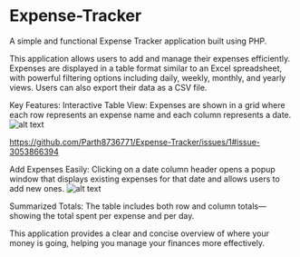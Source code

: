 # Expense-Tracker

A simple and functional Expense Tracker application built using PHP.

This application allows users to add and manage their expenses efficiently. Expenses are displayed in a table format similar to an Excel spreadsheet, with powerful filtering options including daily, weekly, monthly, and yearly views. Users can also export their data as a CSV file.

Key Features:
Interactive Table View: Expenses are shown in a grid where each row represents an expense name and each column represents a date.
![alt text](https://github.com/Parth8736771/Expense-Tracker/issues/1#issue-3053866394/image.png)

https://github.com/Parth8736771/Expense-Tracker/issues/1#issue-3053866394

Add Expenses Easily: Clicking on a date column header opens a popup window that displays existing expenses for that date and allows users to add new ones.
![alt text](https://github.com/Parth8736771/Expense-Tracker/issues/1#issue-3053866394/image-1.png)

Summarized Totals: The table includes both row and column totals—showing the total spent per expense and per day.

This application provides a clear and concise overview of where your money is going, helping you manage your finances more effectively.
